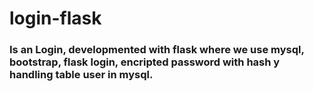 # login-flask

### Is an Login, developmented with flask where we use mysql, bootstrap, flask login, encripted password with hash y handling table user in mysql.
